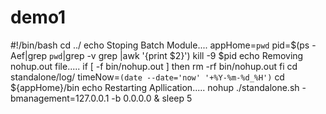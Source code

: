 # demo1

#!/bin/bash
cd ../
echo Stoping Batch Module....
appHome=`pwd`
pid=$(ps -Aef|grep `pwd`|grep -v grep |awk '{print $2}')
kill -9 $pid
echo Removing nohup.out file.....
if [ -f bin/nohup.out ]
then
rm -rf bin/nohup.out
fi
cd standalone/log/
timeNow=`(date --date='now' '+%Y-%m-%d_%H')`
cd ${appHome}/bin
echo Restarting Apllication.....
nohup  ./standalone.sh -bmanagement=127.0.0.1 -b 0.0.0.0 &
sleep 5
